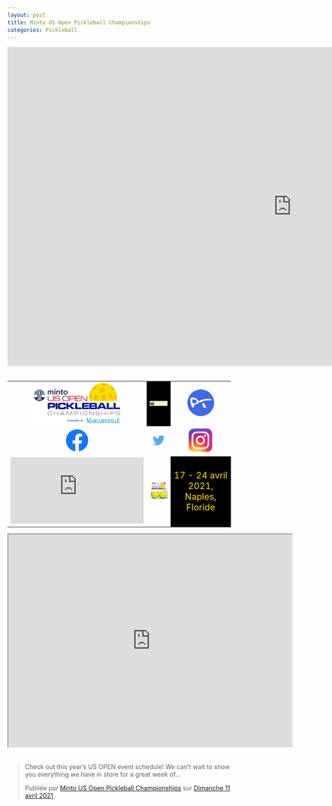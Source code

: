 ```yaml
---
layout: post
title: Minto US Open Pickleball Championships
categories: Pickleball
---
```

<!-- Code pour les posts facebook -->
<div id="fb-root"></div>
<script async defer crossorigin="anonymous" src="https://connect.facebook.net/fr_CA/sdk.js#xfbml=1&version=v10.0" nonce="nuCryucA"></script>

<div class="videoWrapper">
<iframe width="1280" height="720" src="https://www.youtube.com/embed/wNqB2Wlw0KQ" title="YouTube video player" frameborder="0" allow="accelerometer; autoplay; clipboard-write; encrypted-media; gyroscope; picture-in-picture" allowfullscreen></iframe>
</div>

<br>

<table>
    <tr>
        <td>
            <div style="text-align: center">
                <a href="https://usopenpickleballchampionship.com/index.html" target="_blank" rel="noopener noreferrer"><img src="/images/usopen_pickleball_logo.png" width="200"/></a>
            </div>
        </td>
        <td style="background-color:#000"> 
            <div style="text-align: center">
                <a href="http://www.pickleballchannel.com/live" target="_blank" rel="noopener noreferrer"><img src="/images/pb-logo-400.png" width="180"/></a>
            </div>
        </td>
        <td>
            <div style="text-align: center">  
                <a href="https://www.pickleballtournaments.com/tournamentinfo.pl?tid=3679" target="_blank" rel="noopener noreferrer"><img src="/images/pt.png" alt="pickleballtournaments.com" width="60"/></a>
            </div>
        </td>
    </tr>
    <tr>
        <td>
            <div style="text-align: center">
                <a href="https://www.facebook.com/usopenpickleball" target="_blank" rel="noopener noreferrer"><img src="/images/facebook.png" width="50"/></a>
            </div>
        </td>
        <td>
            <div style="text-align: center">
            <a href="https://twitter.com/usopenpicklebal" target="_blank" rel="noopener noreferrer"><img src="/images/twitter.png" width="80"/></a>
            </div>
        </td>
        <td>
            <div style="text-align: center">
            <a href="https://www.instagram.com/usopenpickleball" target="_blank" rel="noopener noreferrer"><img src="/images/instagram.png" width="60"/></a>
            </div>
        </td>
    </tr>
    <tr>
        <td>
            <div style="text-align: center">
                <iframe src="https://www.google.com/maps/embed?pb=!1m14!1m8!1m3!1d14331.109480978559!2d-81.7644604!3d26.1061851!3m2!1i1024!2i768!4f13.1!3m3!1m2!1s0x0%3A0xbb225783591a9389!2sEast%20Naples%20Community%20Park!5e0!3m2!1sfr!2sca!4v1618327353117!5m2!1sfr!2sca" style="border:0;" allowfullscreen="" loading="lazy"></iframe>
            </div>
        </td>
        <td>
            <div style="text-align: center">
            <a href="https://www.walmart.ca/fr/ip/balles-de-pickleball-optique-extrieur-x-40-franklin-sports-paquet-de-3/6000201061182" target="_blank" rel="noopener noreferrer"><img src="/images/usopenball.jpg" width="200"/></a>
            </div>
        </td>
        <td style="background-color:#000">
            <div style="text-align: center">
            <p style="font-size:20px; color:#FEDC01;">17 - 24 avril 2021, Naples, Floride</p>
            </div>
        </td>
    </tr>
</table>

<div class="videoWrapper">
<iframe src="https://drive.google.com/file/d/1lC61ksXw1XaTtpeTSwCv6rIet-gD0_4N/preview" width="640" height="480"></iframe>
</div>

<br>

<div class="fb-post" data-href="https://www.facebook.com/usopenpickleball/posts/3119449668341397" data-width="500" data-show-text="true"><blockquote cite="https://www.facebook.com/usopenpickleball/posts/3119449668341397" class="fb-xfbml-parse-ignore"><p>Check out this year’s US OPEN event schedule! We can’t wait to show you everything we have in store for a great week of...</p>Publiée par <a href="https://www.facebook.com/usopenpickleball/">Minto US Open Pickleball Championships</a> sur&nbsp;<a href="https://www.facebook.com/usopenpickleball/posts/3119449668341397">Dimanche 11 avril 2021</a></blockquote></div>